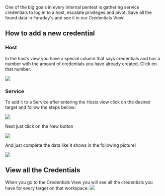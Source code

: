 One of the big goals in every internal pentest is gathering service credentials to log in to a host, escalate privileges and pivot. Save all the found data in Faraday's  and see it in our Credentials View!

## How to add a new credential
### Host
In the hosts view you have a special column that says credentials and has a number with the amount of credentials you have already created. Click on that number.

![](https://raw.githubusercontent.com/wiki/infobyte/faraday/images/hosts&services/hosts_view.png)

### Service
To add it to a Service after entering the Hosts view click on the desired target and follow the steps bellow:


![](https://raw.githubusercontent.com/wiki/infobyte/faraday/images/credentials/select_service.png)

Next just click on the New button 

![](https://raw.githubusercontent.com/wiki/infobyte/faraday/images/credentials/new_credential_list.png)

And just complete the data like it shows in the following picture!

![](https://raw.githubusercontent.com/wiki/infobyte/faraday/images/credentials/new_credential_modal.png)


## View all the Credentials
When you go to the Credentials View you will see all the credentials you have for every target on that workspace:
![](https://raw.githubusercontent.com/wiki/infobyte/faraday/images/credentials/general_view.png)